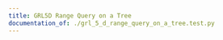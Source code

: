 ```yaml
---
title: GRL5D Range Query on a Tree
documentation_of: ./grl_5_d_range_query_on_a_tree.test.py
---
```


